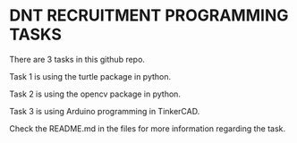# DNT RECRUITMENT PROGRAMMING TASKS

There are 3 tasks in this github repo.

Task 1 is using the turtle package in python.

Task 2 is using the opencv package in python.

Task 3 is using Arduino programming in TinkerCAD.

Check the README.md in the files for more information regarding the task. 
